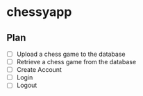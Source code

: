 # chessyapp

## Plan
- [ ] Upload a chess game to the database
- [ ] Retrieve a chess game from the database
- [ ] Create Account
- [ ] Login
- [ ] Logout
